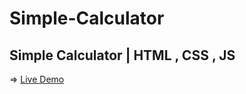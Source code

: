 # Simple-Calculator
Simple Calculator | HTML , CSS , JS
---
=> [Live Demo](https://simple-calculator-vjs.vercel.app/)
